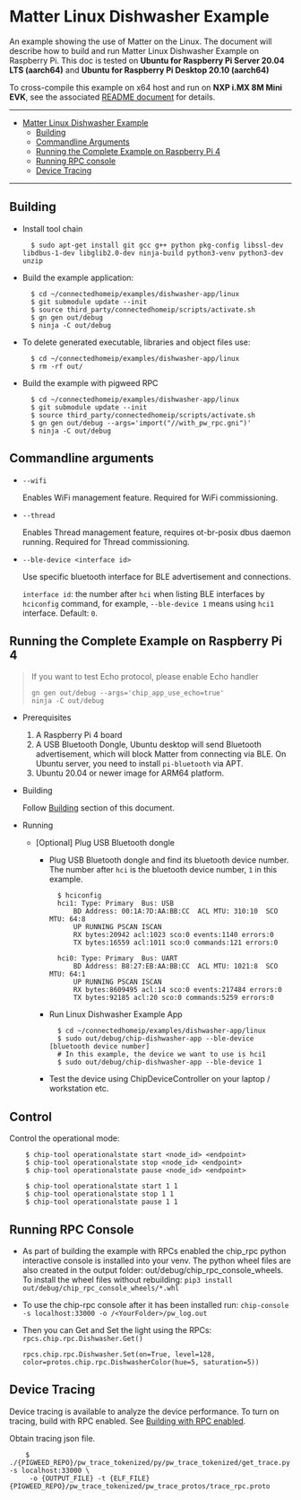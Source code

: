 ﻿# Matter Linux Dishwasher Example

An example showing the use of Matter on the Linux. The document will describe
how to build and run Matter Linux Dishwasher Example on Raspberry Pi. This doc
is tested on **Ubuntu for Raspberry Pi Server 20.04 LTS (aarch64)** and **Ubuntu
for Raspberry Pi Desktop 20.10 (aarch64)**

To cross-compile this example on x64 host and run on **NXP i.MX 8M Mini**
**EVK**, see the associated
[README document](../../../platforms/nxp/nxp_imx8m_linux_examples.md) for
details.

<hr>

-   [Matter Linux Dishwasher Example](#matter-linux-dishwasher-example)
    -   [Building](#building)
    -   [Commandline Arguments](#commandline-arguments)
    -   [Running the Complete Example on Raspberry Pi 4](#running-the-complete-example-on-raspberry-pi-4)
    -   [Running RPC console](#running-rpc-console)
    -   [Device Tracing](#device-tracing)

<hr>

## Building

-   Install tool chain

          $ sudo apt-get install git gcc g++ python pkg-config libssl-dev libdbus-1-dev libglib2.0-dev ninja-build python3-venv python3-dev unzip

-   Build the example application:

          $ cd ~/connectedhomeip/examples/dishwasher-app/linux
          $ git submodule update --init
          $ source third_party/connectedhomeip/scripts/activate.sh
          $ gn gen out/debug
          $ ninja -C out/debug

-   To delete generated executable, libraries and object files use:

          $ cd ~/connectedhomeip/examples/dishwasher-app/linux
          $ rm -rf out/

-   Build the example with pigweed RPC

          $ cd ~/connectedhomeip/examples/dishwasher-app/linux
          $ git submodule update --init
          $ source third_party/connectedhomeip/scripts/activate.sh
          $ gn gen out/debug --args='import("//with_pw_rpc.gni")'
          $ ninja -C out/debug

## Commandline arguments

-   `--wifi`

    Enables WiFi management feature. Required for WiFi commissioning.

-   `--thread`

    Enables Thread management feature, requires ot-br-posix dbus daemon running.
    Required for Thread commissioning.

-   `--ble-device <interface id>`

    Use specific bluetooth interface for BLE advertisement and connections.

    `interface id`: the number after `hci` when listing BLE interfaces by
    `hciconfig` command, for example, `--ble-device 1` means using `hci1`
    interface. Default: `0`.

## Running the Complete Example on Raspberry Pi 4

> If you want to test Echo protocol, please enable Echo handler
>
>     gn gen out/debug --args='chip_app_use_echo=true'
>     ninja -C out/debug

-   Prerequisites

    1. A Raspberry Pi 4 board
    2. A USB Bluetooth Dongle, Ubuntu desktop will send Bluetooth advertisement,
       which will block Matter from connecting via BLE. On Ubuntu server, you
       need to install `pi-bluetooth` via APT.
    3. Ubuntu 20.04 or newer image for ARM64 platform.

-   Building

    Follow [Building](#building) section of this document.

-   Running

    -   [Optional] Plug USB Bluetooth dongle

        -   Plug USB Bluetooth dongle and find its bluetooth device number. The
            number after `hci` is the bluetooth device number, `1` in this
            example.

                  $ hciconfig
                  hci1:	Type: Primary  Bus: USB
                      BD Address: 00:1A:7D:AA:BB:CC  ACL MTU: 310:10  SCO MTU: 64:8
                      UP RUNNING PSCAN ISCAN
                      RX bytes:20942 acl:1023 sco:0 events:1140 errors:0
                      TX bytes:16559 acl:1011 sco:0 commands:121 errors:0

                  hci0:	Type: Primary  Bus: UART
                      BD Address: B8:27:EB:AA:BB:CC  ACL MTU: 1021:8  SCO MTU: 64:1
                      UP RUNNING PSCAN ISCAN
                      RX bytes:8609495 acl:14 sco:0 events:217484 errors:0
                      TX bytes:92185 acl:20 sco:0 commands:5259 errors:0

        -   Run Linux Dishwasher Example App

                  $ cd ~/connectedhomeip/examples/dishwasher-app/linux
                  $ sudo out/debug/chip-dishwasher-app --ble-device [bluetooth device number]
                  # In this example, the device we want to use is hci1
                  $ sudo out/debug/chip-dishwasher-app --ble-device 1

        -   Test the device using ChipDeviceController on your laptop /
            workstation etc.

## Control

Control the operational mode:

```
    $ chip-tool operationalstate start <node_id> <endpoint>
    $ chip-tool operationalstate stop <node_id> <endpoint>
    $ chip-tool operationalstate pause <node_id> <endpoint>

    $ chip-tool operationalstate start 1 1
    $ chip-tool operationalstate stop 1 1
    $ chip-tool operationalstate pause 1 1
```

## Running RPC Console

-   As part of building the example with RPCs enabled the chip_rpc python
    interactive console is installed into your venv. The python wheel files are
    also created in the output folder: out/debug/chip_rpc_console_wheels. To
    install the wheel files without rebuilding:
    `pip3 install out/debug/chip_rpc_console_wheels/*.whl`

-   To use the chip-rpc console after it has been installed run:
    `chip-console -s localhost:33000 -o /<YourFolder>/pw_log.out`

-   Then you can Get and Set the light using the RPCs:
    `rpcs.chip.rpc.Dishwasher.Get()`

    `rpcs.chip.rpc.Dishwasher.Set(on=True, level=128, color=protos.chip.rpc.DishwasherColor(hue=5, saturation=5))`

## Device Tracing

Device tracing is available to analyze the device performance. To turn on
tracing, build with RPC enabled. See [Building with RPC enabled](#building).

Obtain tracing json file.

```
    $ ./{PIGWEED_REPO}/pw_trace_tokenized/py/pw_trace_tokenized/get_trace.py -s localhost:33000 \
     -o {OUTPUT_FILE} -t {ELF_FILE} {PIGWEED_REPO}/pw_trace_tokenized/pw_trace_protos/trace_rpc.proto
```
